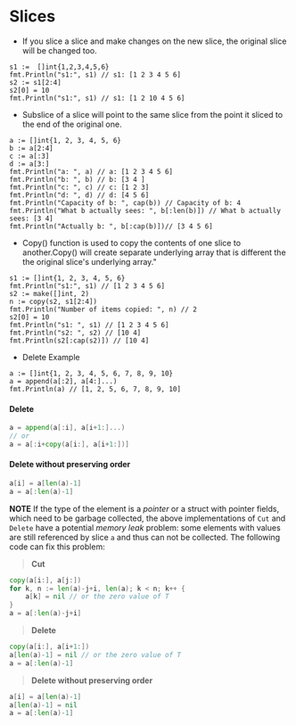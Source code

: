 # Slices

* If you slice a slice and make changes on the new slice, the original slice will be changed too.

```
s1 :=  []int{1,2,3,4,5,6}
fmt.Println("s1:", s1) // s1: [1 2 3 4 5 6]
s2 := s1[2:4]
s2[0] = 10
fmt.Println("s1:", s1) // s1: [1 2 10 4 5 6]
```

* Subslice of a slice will point to the same slice from the point it sliced to the end of the original one. 
```
a := []int{1, 2, 3, 4, 5, 6}
b := a[2:4]
c := a[:3]
d := a[3:]
fmt.Println("a: ", a) // a: [1 2 3 4 5 6]
fmt.Println("b: ", b) // b: [3 4 ]
fmt.Println("c: ", c) // c: [1 2 3]
fmt.Println("d: ", d) // d: [4 5 6]
fmt.Println("Capacity of b: ", cap(b)) // Capacity of b: 4
fmt.Println("What b actually sees: ", b[:len(b)]) // What b actually sees: [3 4]
fmt.Println("Actually b: ", b[:cap(b)])// [3 4 5 6]
```    

* Copy() function is used to copy the contents of one slice to another.Copy() will create separate underlying array that is different the the original slice's underlying array."
```
s1 := []int{1, 2, 3, 4, 5, 6}
fmt.Println("s1:", s1) // [1 2 3 4 5 6]
s2 := make([]int, 2)
n := copy(s2, s1[2:4])
fmt.Println("Number of items copied: ", n) // 2
s2[0] = 10
fmt.Println("s1: ", s1) // [1 2 3 4 5 6]
fmt.Println("s2: ", s2) // [10 4]
fmt.Println(s2[:cap(s2)]) // [10 4]
```

* Delete Example
```
a := []int{1, 2, 3, 4, 5, 6, 7, 8, 9, 10}
a = append(a[:2], a[4:]...)
fmt.Println(a) // [1, 2, 5, 6, 7, 8, 9, 10]
```

#### Delete
```go
a = append(a[:i], a[i+1:]...)
// or
a = a[:i+copy(a[i:], a[i+1:])]
```

#### Delete without preserving order
```go
a[i] = a[len(a)-1] 
a = a[:len(a)-1]

```
**NOTE** If the type of the element is a _pointer_ or a struct with pointer fields, which need to be garbage collected, the above implementations of ` Cut ` and ` Delete ` have a potential _memory leak_ problem: some elements with values are still referenced by slice ` a ` and thus can not be collected. The following code can fix this problem:
> **Cut**
```go
copy(a[i:], a[j:])
for k, n := len(a)-j+i, len(a); k < n; k++ {
	a[k] = nil // or the zero value of T
}
a = a[:len(a)-j+i]
```

> **Delete**
```go
copy(a[i:], a[i+1:])
a[len(a)-1] = nil // or the zero value of T
a = a[:len(a)-1]
```

> **Delete without preserving order**
```go
a[i] = a[len(a)-1]
a[len(a)-1] = nil
a = a[:len(a)-1]
```